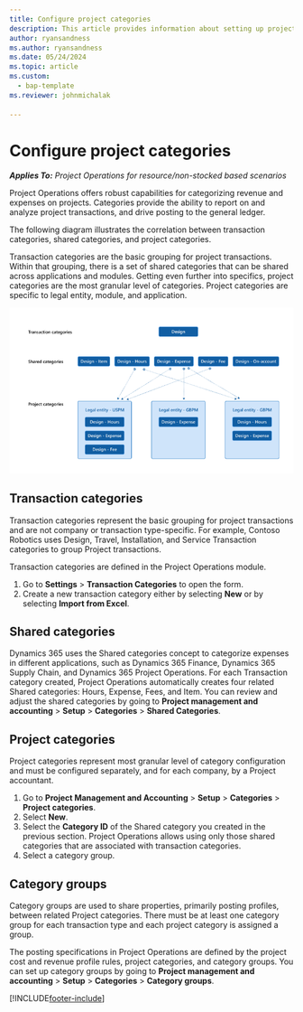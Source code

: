 ```yaml
---
title: Configure project categories
description: This article provides information about setting up project categories.
author: ryansandness
ms.author: ryansandness
ms.date: 05/24/2024
ms.topic: article
ms.custom: 
  - bap-template
ms.reviewer: johnmichalak

---
```


# Configure project categories

_**Applies To:** Project Operations for resource/non-stocked based scenarios_

Project Operations offers robust capabilities for categorizing revenue and expenses on projects. Categories provide the ability to report on and analyze project transactions, and drive posting to the general ledger.

The following diagram illustrates the correlation between transaction categories, shared categories, and project categories. 

Transaction categories are the basic grouping for project transactions. Within that grouping, there is a set of shared categories that can be shared across applications and modules. Getting even further into specifics, project categories are the most granular level of categories. Project categories are specific to legal entity, module, and application.

![Correlation between transaction categories, shared categories, and project categories.](media/project-categories.png)

## Transaction categories

Transaction categories represent the basic grouping for project transactions and are not company or transaction type-specific. For example, Contoso Robotics uses Design, Travel, Installation, and Service Transaction categories to group Project transactions.

Transaction categories are defined in the Project Operations module. 
1. Go to **Settings** \> **Transaction Categories** to open the form. 
2. Create a new transaction category either by selecting **New** or by selecting **Import from Excel**.

## Shared categories

Dynamics 365 uses the Shared categories concept to categorize expenses in different applications, such as Dynamics 365 Finance, Dynamics 365 Supply Chain, and Dynamics 365 Project Operations. For each Transaction category created, Project Operations automatically creates four related Shared categories: Hours, Expense, Fees, and Item. You can review and adjust the shared categories by going to **Project management and accounting** \> **Setup** \> **Categories** \> **Shared Categories**.

## Project categories

Project categories represent most granular level of category configuration and must be configured separately, and for each company, by a Project accountant.

1. Go to **Project Management and Accounting** \> **Setup** \> **Categories** \> **Project categories**.
2. Select **New**.
3. Select the **Category ID** of the Shared category you created in the previous section. Project Operations allows using only those shared categories that are associated with transaction categories.
4. Select a category group.

## Category groups

Category groups are used to share properties, primarily posting profiles, between related Project categories. There must be at least one category group for each transaction type and each project category is assigned a group.

The posting specifications in Project Operations are defined by the project cost and revenue profile rules, project categories, and category groups. You can set up category groups by going to **Project management and accounting** \> **Setup** \> **Categories** \> **Category groups**.


[!INCLUDE[footer-include](../includes/footer-banner.md)]
